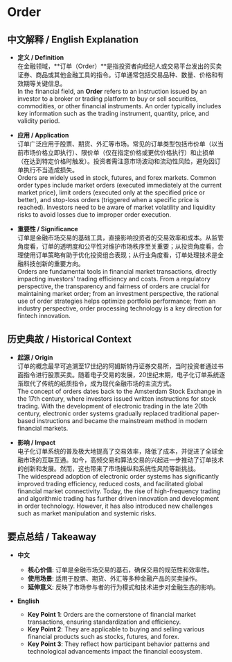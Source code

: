 # Order

## 中文解释 / English Explanation

* **定义 / Definition**  
  在金融领域，**订单（Order）**是指投资者向经纪人或交易平台发出的买卖证券、商品或其他金融工具的指令。订单通常包括交易品种、数量、价格和有效期等关键信息。  
  In the financial field, an **Order** refers to an instruction issued by an investor to a broker or trading platform to buy or sell securities, commodities, or other financial instruments. An order typically includes key information such as the trading instrument, quantity, price, and validity period.

* **应用 / Application**  
  订单广泛应用于股票、期货、外汇等市场。常见的订单类型包括市价单（以当前市场价格立即执行）、限价单（仅在指定价格或更优价格执行）和止损单（在达到特定价格时触发）。投资者需注意市场波动和流动性风险，避免因订单执行不当造成损失。  
  Orders are widely used in stock, futures, and forex markets. Common order types include market orders (executed immediately at the current market price), limit orders (executed only at the specified price or better), and stop-loss orders (triggered when a specific price is reached). Investors need to be aware of market volatility and liquidity risks to avoid losses due to improper order execution.

* **重要性 / Significance**  
  订单是金融市场交易的基础工具，直接影响投资者的交易效率和成本。从监管角度看，订单的透明度和公平性对维护市场秩序至关重要；从投资角度看，合理使用订单策略有助于优化投资组合表现；从行业角度看，订单处理技术是金融科技创新的重要方向。  
  Orders are fundamental tools in financial market transactions, directly impacting investors' trading efficiency and costs. From a regulatory perspective, the transparency and fairness of orders are crucial for maintaining market order; from an investment perspective, the rational use of order strategies helps optimize portfolio performance; from an industry perspective, order processing technology is a key direction for fintech innovation.

## 历史典故 / Historical Context

* **起源 / Origin**  
  订单的概念最早可追溯至17世纪的阿姆斯特丹证券交易所，当时投资者通过书面指令进行股票买卖。随着电子交易的发展，20世纪末期，电子化订单系统逐渐取代了传统的纸质指令，成为现代金融市场的主流方式。  
  The concept of orders dates back to the Amsterdam Stock Exchange in the 17th century, where investors issued written instructions for stock trading. With the development of electronic trading in the late 20th century, electronic order systems gradually replaced traditional paper-based instructions and became the mainstream method in modern financial markets.

* **影响 / Impact**  
  电子化订单系统的普及极大地提高了交易效率，降低了成本，并促进了全球金融市场的互联互通。如今，高频交易和算法交易的兴起进一步推动了订单技术的创新和发展。然而，这也带来了市场操纵和系统性风险等新挑战。  
  The widespread adoption of electronic order systems has significantly improved trading efficiency, reduced costs, and facilitated global financial market connectivity. Today, the rise of high-frequency trading and algorithmic trading has further driven innovation and development in order technology. However, it has also introduced new challenges such as market manipulation and systemic risks.

## 要点总结 / Takeaway

* **中文**  
  - **核心价值**: 订单是金融市场交易的基石，确保交易的规范性和效率性。  
  - **使用场景**: 适用于股票、期货、外汇等多种金融产品的买卖操作。  
  - **延伸意义**: 反映了市场参与者的行为模式和技术进步对金融生态的影响。

* **English**  
  - **Key Point 1**: Orders are the cornerstone of financial market transactions, ensuring standardization and efficiency.  
  - **Key Point 2**: They are applicable to buying and selling various financial products such as stocks, futures, and forex.  
  - **Key Point 3**: They reflect how participant behavior patterns and technological advancements impact the financial ecosystem.